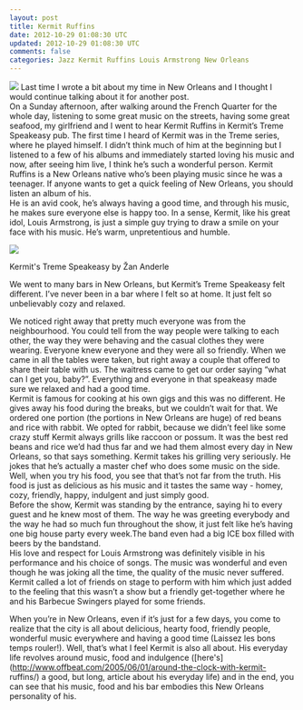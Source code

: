 ```yaml
---           
layout: post
title: Kermit Ruffins
date: 2012-10-29 01:08:30 UTC
updated: 2012-10-29 01:08:30 UTC
comments: false
categories: Jazz Kermit Ruffins Louis Armstrong New Orleans
---
```

  

  

  

![](http://www1.pictures.zimbio.com/gi/Kermit+Ruffins+2011+New+Orleans+Jazz+Heritage+gJIrx1WbMf4l.jpg)
Last time I wrote a bit about my time in New Orleans
and I thought I would continue talking about it for another post.  
On a Sunday afternoon, after walking around the French Quarter for the whole
day, listening to some great music on the streets, having some great seafood,
my girlfriend and I went to hear Kermit Ruffins in Kermit’s Treme Speakeasy
pub. The first time I heard of Kermit was in the Treme series, where he played
himself. I didn’t think much of him at the beginning but I listened to a few
of his albums and immediately started loving his music and now, after seeing
him live, I think he’s such a wonderful person. Kermit Ruffins is a New
Orleans native who’s been playing music since he was a teenager. If anyone
wants to get a quick feeling of New Orleans, you should listen an album of
his.  
He is an avid cook, he’s always having a good time, and through his music, he
makes sure everyone else is happy too. In a sense, Kermit, like his great
idol, Louis Armstrong, is just a simple guy trying to draw a smile on your
face with his music. He’s warm, unpretentious and humble.  

![](http://3.bp.blogspot.com/-jDShhHgBF2k/UI3Vcx9yXnI/AAAAAAAABOY/FlPGlmHWLc8/s1600/240912_0513.jpg)

Kermit's Treme Speakeasy by Žan Anderle

We went to many bars in New Orleans, but Kermit’s Treme Speakeasy felt
different. I’ve never been in a bar where I felt so at home. It just felt so
unbelievably cozy and relaxed.  
  
 We noticed right away that pretty much everyone was from the neighbourhood.
You could tell from the way people were talking to each other, the way they
were behaving and the casual clothes they were wearing. Everyone knew everyone
and they were all so friendly. When we came in all the tables were taken, but
right away a couple that offered to share their table with us. The waitress
came to get our order saying “what can I get you, baby?”. Everything and
everyone in that speakeasy made sure we relaxed and had a good time.  
Kermit is famous for cooking at his own gigs and this was no different. He
gives away his food during the breaks, but we couldn’t wait for that. We
ordered one portion (the portions in New Orleans are huge) of red beans and
rice with rabbit. We opted for rabbit, because we didn’t feel like some crazy
stuff Kermit always grills like raccoon or possum. It was the best red beans
and rice we’d had thus far and we had them almost every day in New Orleans, so
that says something. Kermit takes his grilling very seriously. He jokes that
he’s actually a master chef who does some music on the side. Well, when you
try his food, you see that that’s not far from the truth. His food is just as
delicious as his music and it tastes the same way - homey, cozy, friendly,
happy, indulgent and just simply good.  
Before the show, Kermit was standing by the entrance, saying hi to every guest
and he knew most of them. The way he was greeting everybody and the way he had
so much fun throughout the show, it just felt like he’s having one big house
party every week.The band even had a big ICE box filled with beers by the
bandstand.  
His love and respect for Louis Armstrong was definitely visible in his
performance and his choice of songs. The music was wonderful and even though
he was joking all the time, the quality of the music never suffered. Kermit
called a lot of friends on stage to perform with him which just added to the
feeling that this wasn’t a show but a friendly get-together where he and his
Barbecue Swingers played for some friends.  
  
When you’re in New Orleans, even if it’s just for a few days, you come to
realize that the city is all about delicious, hearty food, friendly people,
wonderful music everywhere and having a good time (Laissez les bons temps
rouler!). Well, that’s what I feel Kermit is also all about. His everyday life
revolves around music, food and indulgence
([here's](http://www.offbeat.com/2005/06/01/around-the-clock-with-kermit-
ruffins/) a good, but long, article about his everyday life) and in the end,
you can see that his music, food and his bar embodies this New Orleans
personality of his.

